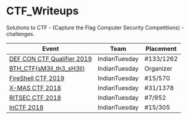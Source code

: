 # CTF_Writeups
Solutions to CTF - (Capture the Flag Computer Security Competitions) - challenges.

| Event                                         | Team        | Placement |
|-----------------------------------------------|:-----------:|-----------|
|[DEF CON CTF Qualifier 2019](Defcon_CTF_2019/)|IndianTuesday| #133/1262|
|[BTH_CTF{sM3ll_th3_sH3ll}](BTH_CTF{sM3ll_th3_sH3ll}/)|IndianTuesday| Organizer    |
|[FireShell CTF 2019](Fireshell_CTF_2019/)|IndianTuesday| #15/570    |
|[X-MAS CTF 2018](XMAS_CTF_2018/)|IndianTuesday| #31/1378    |
|[RITSEC CTF 2018](RITSEC_CTF_2018/)|IndianTuesday| #7/952    |
|[InCTF 2018](InCTF_2018/)          |IndianTuesday| #15/305   |

